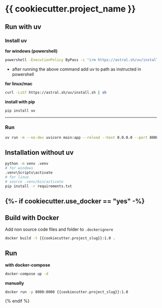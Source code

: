# {{ cookiecutter.project_name }}

## Run with uv

### Install uv

**for windows (powershell)**
```sh
powershell -ExecutionPolicy ByPass -c "irm https://astral.sh/uv/install.ps1 | iex"
```
- after running the above command add uv to path as instructed in powershell

**for linux/mac**
```sh
curl -LsSf https://astral.sh/uv/install.sh | sh
```

**install with pip**
```sh
pip install uv
```

---

### Run

```sh
uv run -m --no-dev uvicorn main:app --reload --host 0.0.0.0 --port 8000
```

## Installation without uv

```sh
python -m venv .venv
# for windows
.venv\Scripts\activate
# for linux
# source .venv/bin/activate
pip install -r requirements.txt
```

{%- if cookiecutter.use_docker == "yes" -%}
---

## Build with Docker

Add non source code files and folder to `.dockerignore`


```sh
docker build -t {{cookiecutter.project_slug}}:1.0 .
```

## Run

**with docker-compose**
```sh
docker-compose up -d
```
**manually**
```sh
docker run -p 8000:8000 {{cookiecutter.project_slug}}:1.0
```
{% endif %}
